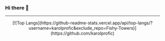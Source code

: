 ### Hi there 👋

----------------


<p align="center">
[![Top Langs](https://github-readme-stats.vercel.app/api/top-langs/?username=karolprofic&exclude_repo=Fishy-Towers)](https://github.com/karolprofic)
</p>


<!--
**karolprofic/karolprofic** is a ✨ _special_ ✨ repository because its `README.md` (this file) appears on your GitHub profile.

Here are some ideas to get you started:

- 🔭 I’m currently working on ...
- 🌱 I’m currently learning ...
- 👯 I’m looking to collaborate on ...
- 🤔 I’m looking for help with ...
- 💬 Ask me about ...
- 📫 How to reach me: ...
- 😄 Pronouns: ...
- ⚡ Fun fact: ...
-->
